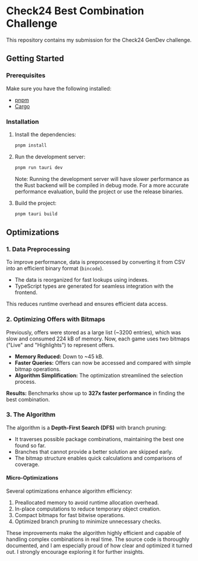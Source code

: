 # Check24 Best Combination Challenge

This repository contains my submission for the Check24 GenDev challenge.

## Getting Started

### Prerequisites

Make sure you have the following installed:

- [pnpm](https://pnpm.io/)
- [Cargo](https://doc.rust-lang.org/cargo/)

### Installation

1. Install the dependencies:
    ```bash
    pnpm install
    ```

2. Run the development server:
    ```bash
    pnpm run tauri dev
    ```
    Note: Running the development server will have slower performance as the Rust backend will be compiled in debug mode. For a more accurate performance evaluation, build the project or use the release binaries.

3. Build the project:
    ```bash
    pnpm tauri build
    ```

## Optimizations

### 1. Data Preprocessing  
To improve performance, data is preprocessed by converting it from CSV into an efficient binary format (`bincode`).  
- The data is reorganized for fast lookups using indexes.  
- TypeScript types are generated for seamless integration with the frontend.  

This reduces runtime overhead and ensures efficient data access.  

### 2. Optimizing Offers with Bitmaps  
Previously, offers were stored as a large list (~3200 entries), which was slow and consumed 224 kB of memory. Now, each game uses two bitmaps ("Live" and "Highlights") to represent offers.  
- **Memory Reduced:** Down to ~45 kB.  
- **Faster Queries:** Offers can now be accessed and compared with simple bitmap operations.  
- **Algorithm Simplification:** The optimization streamlined the selection process.  

**Results:** Benchmarks show up to **327x faster performance** in finding the best combination.  

### 3. The Algorithm  
The algorithm is a **Depth-First Search (DFS)** with branch pruning:  
- It traverses possible package combinations, maintaining the best one found so far.  
- Branches that cannot provide a better solution are skipped early.  
- The bitmap structure enables quick calculations and comparisons of coverage.  

#### Micro-Optimizations  
Several optimizations enhance algorithm efficiency:  
1. Preallocated memory to avoid runtime allocation overhead.  
2. In-place computations to reduce temporary object creation.  
3. Compact bitmaps for fast bitwise operations.  
4. Optimized branch pruning to minimize unnecessary checks.  

These improvements make the algorithm highly efficient and capable of handling complex combinations in real time. The source code is thoroughly documented, and I am especially proud of how clear and optimized it turned out. I strongly encourage exploring it for further insights.